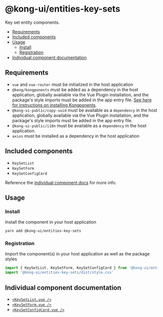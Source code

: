 # @kong-ui/entities-key-sets

Key set entity components.

- [Requirements](#requirements)
- [Included components](#included-components)
- [Usage](#usage)
  - [Install](#install)
  - [Registration](#registration)
- [Individual component documentation](#individual-component-documentation)

## Requirements

- `vue` and `vue-router` must be initialized in the host application
- `@kong/kongponents` must be added as a dependency in the host application, globally available via the Vue Plugin installation, and the package's style imports must be added in the app entry file. [See here for instructions on installing Kongponents](https://kongponents.konghq.com/#globally-install-all-kongponents).
- `@kong-ui-public/copy-uuid` must be available as a `dependency` in the host application, globally available via the Vue Plugin installation, and the package's style imports must be added in the app entry file.
- `@kong-ui-public/i18n` must be available as a `dependency` in the host application.
- `axios` must be installed as a dependency in the host application

## Included components

- `KeySetList`
- `KeySetForm`
- `KeySetConfigCard`

Reference the [individual component docs](#individual-component-documentation) for more info.

## Usage

### Install

Install the component in your host application

```sh
yarn add @kong-ui/entities-key-sets
```

### Registration

Import the component(s) in your host application as well as the package styles

```ts
import { KeySetList, KeySetForm, KeySetConfigCard } from '@kong-ui/entities-key-sets'
import '@kong-ui/entities-key-sets/dist/style.css'
```

## Individual component documentation

- [`<KeySetList.vue />`](docs/key-set-list.md)
- [`<KeySetForm.vue />`](docs/key-set-form.md)
- [`<KeySetConfigCard.vue />`](docs/key-set-config-card.md)
